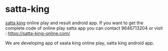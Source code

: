 # satta-king
<a href="https://satta-king-online.com/">satta king</a> online play and result android app.
If you want to get the complete code of online play satta app
you can contact 9646713204
or visit  : https://satta-king-online.com/

We are developing app of saata king online play, satta king android app.

